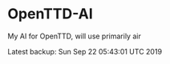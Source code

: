 # OpenTTD-AI
My AI for OpenTTD, will use primarily air

Latest backup: Sun Sep 22 05:43:01 UTC 2019
